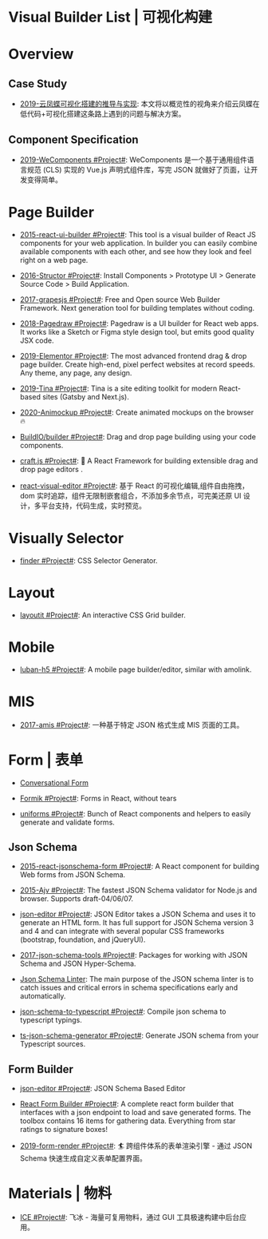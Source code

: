 # Visual Builder List | 可视化构建

# Overview

## Case Study

- [2019-云凤蝶可视化搭建的推导与实现](https://zhuanlan.zhihu.com/p/90746742): 本文将以概览性的视角来介绍云凤蝶在 低代码+可视化搭建这条路上遇到的问题与解决方案。

## Component Specification

- [2019-WeComponents #Project#](https://github.com/Tencent/WeComponents): WeComponents 是一个基于通用组件语言规范 (CLS) 实现的 Vue.js 声明式组件库，写完 JSON 就做好了页面，让开发变得简单。

# Page Builder

- [2015-react-ui-builder #Project#](https://github.com/Dmytro-Medzatiy/react-ui-builder): This tool is a visual builder of React JS components for your web application. In builder you can easily combine available components with each other, and see how they look and feel right on a web page.

- [2016-Structor #Project#](https://github.com/ipselon/structor): Install Components > Prototype UI > Generate Source Code > Build Application.

- [2017-grapesjs #Project#](https://github.com/artf/grapesjs): Free and Open source Web Builder Framework. Next generation tool for building templates without coding.

- [2018-Pagedraw #Project#](https://github.com/Pagedraw/pagedraw): Pagedraw is a UI builder for React web apps. It works like a Sketch or Figma style design tool, but emits good quality JSX code.

- [2019-Elementor #Project#](https://github.com/pojome/elementor): The most advanced frontend drag & drop page builder. Create high-end, pixel perfect websites at record speeds. Any theme, any page, any design.

- [2019-Tina #Project#](https://github.com/tinacms/tinacms): Tina is a site editing toolkit for modern React-based sites (Gatsby and Next.js).

- [2020-Animockup #Project#](https://github.com/alyssaxuu/animockup): Create animated mockups on the browser 🔥

- [BuildIO/builder #Project#](https://github.com/BuilderIO/builder): Drag and drop page building using your code components.

- [craft.js #Project#](https://github.com/prevwong/craft.js): 🚀 A React Framework for building extensible drag and drop page editors .

- [react-visual-editor #Project#](https://github.com/anye931123/react-visual-editor): 基于 React 的可视化编辑,组件自由拖拽，dom 实时追踪，组件无限制嵌套组合，不添加多余节点，可完美还原 UI 设计，多平台支持，代码生成，实时预览。

# Visually Selector

- [finder #Project#](https://github.com/antonmedv/finder): CSS Selector Generator.

# Layout

- [layoutit #Project#](https://www.layoutit.com/grid): An interactive CSS Grid builder.

# Mobile

- [luban-h5 #Project#](https://github.com/ly525/luban-h5): A mobile page builder/editor, similar with amolink.

# MIS

- [2017-amis #Project#](https://github.com/baidu/amis): 一种基于特定 JSON 格式生成 MIS 页面的工具。

# Form | 表单

- [Conversational Form](https://github.com/space10-community/conversational-form)

- [Formik #Project#](https://github.com/jaredpalmer/formik): Forms in React, without tears

- [uniforms #Project#](https://github.com/vazco/uniforms): Bunch of React components and helpers to easily generate and validate forms.

## Json Schema

- [2015-react-jsonschema-form #Project#](https://github.com/mozilla-services/react-jsonschema-form): A React component for building Web forms from JSON Schema.

- [2015-Ajv #Project#](https://github.com/epoberezkin/ajv): The fastest JSON Schema validator for Node.js and browser. Supports draft-04/06/07.

- [json-editor #Project#](https://github.com/json-editor/json-editor): JSON Editor takes a JSON Schema and uses it to generate an HTML form. It has full support for JSON Schema version 3 and 4 and can integrate with several popular CSS frameworks (bootstrap, foundation, and jQueryUI).

- [2017-json-schema-tools #Project#](https://github.com/cloudflare/json-schema-tools): Packages for working with JSON Schema and JSON Hyper-Schema.

- [Json Schema Linter](https://www.json-schema-linter.com/): The main purpose of the JSON schema linter is to catch issues and critical errors in schema specifications early and automatically.

- [json-schema-to-typescript #Project#](https://github.com/bcherny/json-schema-to-typescript): Compile json schema to typescript typings.

- [ts-json-schema-generator #Project#](https://github.com/vega/ts-json-schema-generator): Generate JSON schema from your Typescript sources.

## Form Builder

- [json-editor #Project#](https://github.com/json-editor/json-editor): JSON Schema Based Editor

- [React Form Builder #Project#](https://github.com/blackjk3/react-form-builder): A complete react form builder that interfaces with a json endpoint to load and save generated forms. The toolbox contains 16 items for gathering data. Everything from star ratings to signature boxes!

- [2019-form-render #Project#](https://github.com/alibaba/form-render): 🏄 跨组件体系的表单渲染引擎 - 通过 JSON Schema 快速生成自定义表单配置界面。

# Materials | 物料

- [ICE #Project#](https://github.com/alibaba/ice): 飞冰 - 海量可复用物料，通过 GUI 工具极速构建中后台应用。

